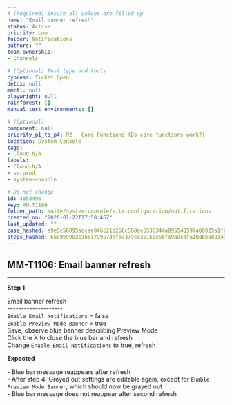 ```yaml
---
# (Required) Ensure all values are filled up
name: "Email banner refresh"
status: Active
priority: Low
folder: Notifications
authors: ""
team_ownership: 
- Channels

# (Optional) Test type and tools
cypress: Ticket Open
detox: null
mmctl: null
playwright: null
rainforest: []
manual_test_environments: []

# (Optional)
component: null
priority_p1_to_p4: P2 - Core Functions (Do core functions work?)
location: System Console
tags: 
- Cloud N/A
labels: 
- Cloud-N/A
- se-prod
- system-console

# Do not change
id: 4058496
key: MM-T1106
folder_path: suite/system-console/site-configuration/notifications
created_on: "2020-01-22T17:58:46Z"
last_updated: ""
case_hashed: a9e5c56095adcae046c21d266c588ec6536344a895540597a80025a1f6cd8eeb3247bb4fe989205852f58c019809dc64
steps_hashed: 6b89b9982e365179967ddfb7379ea35160e6bfa9a8edfa18dbba883492c49fd9dc3a0e904039aae54d584c98e9af9451
---
```


## MM-T1106: Email banner refresh

---

**Step 1**

Email banner refresh\
\--------------------\
`Enable Email Notifications` = false\
`Enable Preview Mode Banner` = true\
Save, observe blue banner describing Preview Mode\
Click the X to close the blue bar and refresh\
Change `Enable Email Notifications` to true, refresh

**Expected**

\- Blue bar message reappears after refresh\
\- After step 4: Greyed out settings are editable again, except for `Enable Preview Mode Banner`, which should now be grayed out\
\- Blue bar message does not reappear after second refresh
